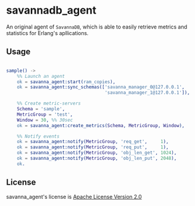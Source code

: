 savannadb_agent
===============

An original agent of `SavannaDB`, which is able to easily retrieve metrics and statistics for Erlang's apllications.


## Usage

```erlang

sample() ->
    %% Launch an agent
    ok = savanna_agent:start(ram_copies),
    ok = savanna_agent:sync_schemas(['savanna_manager_0@127.0.0.1',
                                     'savanna_manager_1@127.0.0.1']),

    %% Create metric-servers
    Schema = 'sample',
    MetricGroup = 'test',
    Window = 30, %% 30sec
    ok = savanna_agent:create_metrics(Schema, MetricGroup, Window),

    %% Notify events
    ok = savanna_agent:notify(MetricGroup, 'req_get',     1),
    ok = savanna_agent:notify(MetricGroup, 'req_put',     1),
    ok = savanna_agent:notify(MetricGroup, 'obj_len_get', 1024),
    ok = savanna_agent:notify(MetricGroup, 'obj_len_put', 2048),
    ok.

```


## License

savanna_agent's license is [Apache License Version 2.0](http://www.apache.org/licenses/LICENSE-2.0.html)
